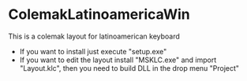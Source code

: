 # ColemakLatinoamericaWin

This is a colemak layout for latinoamerican keyboard

- If you want to install just execute "setup.exe"
- If you want to edit the layout install "MSKLC.exe" and import "Layout.klc", then you need to build DLL in the drop menu "Project"

